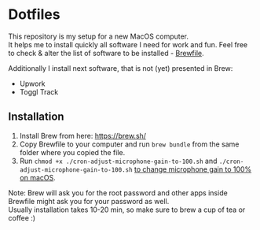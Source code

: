 # Dotfiles

This repository is my setup for a new MacOS computer.  
It helps me to install quickly all software I need for work and fun.
Feel free to check & alter the list of software to be installed - [Brewfile](Brewfile).

Additionally I install next software, that is not (yet) presented in Brew:

- Upwork
- Toggl Track

## Installation

1. Install Brew from here: https://brew.sh/
2. Copy Brewfile to your computer and run `brew bundle` from the same folder where you copied the file.
3. Run `chmod +x ./cron-adjust-microphone-gain-to-100.sh` and `./cron-adjust-microphone-gain-to-100.sh` [to change microphone gain to 100% on macOS](https://apple.stackexchange.com/questions/97810/mac-osx-microphone-input-volume-level-auto-adjusts-can-it-be-disabled).

Note: Brew will ask you for the root password and other apps inside Brewfile might ask you for your password as well.  
Usually installation takes 10-20 min, so make sure to brew a cup of tea or coffee :)
